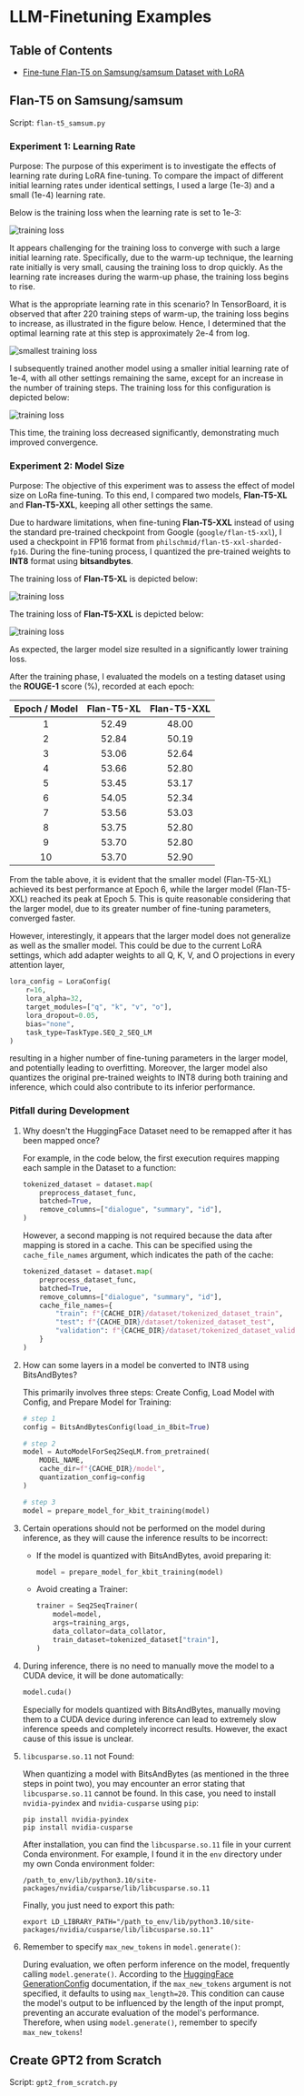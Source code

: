 # LLM-Finetuning Examples

## Table of Contents

- [Fine-tune Flan-T5 on Samsung/samsum Dataset with LoRA](#flan-t5-on-samsungsamsum)

## Flan-T5 on Samsung/samsum

Script: `flan-t5_samsum.py`

### Experiment 1: Learning Rate

Purpose: The purpose of this experiment is to investigate the effects of learning rate during LoRA fine-tuning. To compare the impact of different initial learning rates under identical settings, I used a large (1e-3) and a small (1e-4) learning rate.

Below is the training loss when the learning rate is set to 1e-3:

![training loss](resource/flan-t5-xl-samsum-lr=1e-3/training_loss.png)

It appears challenging for the training loss to converge with such a large initial learning rate. Specifically, due to the warm-up technique, the learning rate initially is very small, causing the training loss to drop quickly. As the learning rate increases during the warm-up phase, the training loss begins to rise.

What is the appropriate learning rate in this scenario? In TensorBoard, it is observed that after 220 training steps of warm-up, the training loss begins to increase, as illustrated in the figure below. Hence, I determined that the optimal learning rate at this step is approximately 2e-4 from log.

![smallest training loss](resource/flan-t5-xl-samsum-lr=1e-3/smallest_training_loss.png)

I subsequently trained another model using a smaller initial learning rate of 1e-4, with all other settings remaining the same, except for an increase in the number of training steps. The training loss for this configuration is depicted below:

![training loss](resource/flan-t5-xl-samsum-lr=1e-4/training_loss.png)

This time, the training loss decreased significantly, demonstrating much improved convergence.

### Experiment 2: Model Size

Purpose: The objective of this experiment was to assess the effect of model size on LoRa fine-tuning. To this end, I compared two models, **Flan-T5-XL** and **Flan-T5-XXL**, keeping all other settings the same.

Due to hardware limitations, when fine-tuning **Flan-T5-XXL** instead of using the standard pre-trained checkpoint from Google (`google/flan-t5-xxl`), I used a checkpoint in FP16 format from `philschmid/flan-t5-xxl-sharded-fp16`. During the fine-tuning process, I quantized the pre-trained weights to **INT8** format using **bitsandbytes**.

The training loss of **Flan-T5-XL** is depicted below:

![training loss](resource/flan-t5-xl-samsum-lr=1e-4/training_loss.png)

The training loss of **Flan-T5-XXL** is depicted below:

![training loss](resource/flan-t5-xxl-sharded-fp16-samsum/training_loss.png)

As expected, the larger model size resulted in a significantly lower training loss.

After the training phase, I evaluated the models on a testing dataset using the **ROUGE-1** score (%), recorded at each epoch:

| Epoch / Model | Flan-T5-XL | Flan-T5-XXL |
|:-------------:|:----------:|:-----------:|
|       1       |   52.49    |   48.00     |
|       2       |   52.84    |   50.19     |
|       3       |   53.06    |   52.64     |
|       4       |   53.66    |   52.80     |
|       5       |   53.45    |   53.17     |
|       6       |   54.05    |   52.34     |
|       7       |   53.56    |   53.03     |
|       8       |   53.75    |   52.80     |
|       9       |   53.70    |   52.80     |
|       10      |   53.70    |   52.90     |

From the table above, it is evident that the smaller model (Flan-T5-XL) achieved its best performance at Epoch 6, while the larger model (Flan-T5-XXL) reached its peak at Epoch 5. This is quite reasonable considering that the larger model, due to its greater number of fine-tuning parameters, converged faster.

However, interestingly, it appears that the larger model does not generalize as well as the smaller model. This could be due to the current LoRA settings, which add adapter weights to all Q, K, V, and O projections in every attention layer,
```python
lora_config = LoraConfig(
    r=16,
    lora_alpha=32,
    target_modules=["q", "k", "v", "o"],
    lora_dropout=0.05,
    bias="none",
    task_type=TaskType.SEQ_2_SEQ_LM
)
```
resulting in a higher number of fine-tuning parameters in the larger model, and potentially leading to overfitting. Moreover, the larger model also quantizes the original pre-trained weights to INT8 during both training and inference, which could also contribute to its inferior performance.

### Pitfall during Development

1. Why doesn't the HuggingFace Dataset need to be remapped after it has been mapped once?
    
    For example, in the code below, the first execution requires mapping each sample in the Dataset to a function:
    ```python
    tokenized_dataset = dataset.map(
        preprocess_dataset_func,
        batched=True,
        remove_columns=["dialogue", "summary", "id"],
    )
    ```
    However, a second mapping is not required because the data after mapping is stored in a cache. This can be specified using the `cache_file_names` argument, which indicates the path of the cache:
    ```python
    tokenized_dataset = dataset.map(
        preprocess_dataset_func,
        batched=True,
        remove_columns=["dialogue", "summary", "id"],
        cache_file_names={
            "train": f"{CACHE_DIR}/dataset/tokenized_dataset_train",
            "test": f"{CACHE_DIR}/dataset/tokenized_dataset_test",
            "validation": f"{CACHE_DIR}/dataset/tokenized_dataset_validation"
        }
    )
    ```

2. How can some layers in a model be converted to INT8 using BitsAndBytes?

    This primarily involves three steps: Create Config, Load Model with Config, and Prepare Model for Training:
    ```python
    # step 1
    config = BitsAndBytesConfig(load_in_8bit=True)

    # step 2
    model = AutoModelForSeq2SeqLM.from_pretrained(
        MODEL_NAME,
        cache_dir=f"{CACHE_DIR}/model",
        quantization_config=config
    )

    # step 3
    model = prepare_model_for_kbit_training(model)
    ```

3. Certain operations should not be performed on the model during inference, as they will cause the inference results to be incorrect:
    - If the model is quantized with BitsAndBytes, avoid preparing it:
        ```python
        model = prepare_model_for_kbit_training(model)
        ```
    - Avoid creating a Trainer:
        ```python
        trainer = Seq2SeqTrainer(
            model=model,
            args=training_args,
            data_collator=data_collator,
            train_dataset=tokenized_dataset["train"],
        )
        ```

4. During inference, there is no need to manually move the model to a CUDA device, it will be done automatically:
    ```python
    model.cuda()
    ```
    Especially for models quantized with BitsAndBytes, manually moving them to a CUDA device during inference can lead to extremely slow inference speeds and completely incorrect results. However, the exact cause of this issue is unclear.

5. `libcusparse.so.11` not Found:

    When quantizing a model with BitsAndBytes (as mentioned in the three steps in point two), you may encounter an error stating that `libcusparse.so.11` cannot be found. In this case, you need to install `nvidia-pyindex` and `nvidia-cusparse` using `pip`:
    ```
    pip install nvidia-pyindex
    pip install nvidia-cusparse
    ```
    After installation, you can find the `libcusparse.so.11` file in your current Conda environment. For example, I found it in the `env` directory under my own Conda environment folder:
    ```
    /path_to_env/lib/python3.10/site-packages/nvidia/cusparse/lib/libcusparse.so.11
    ```
    Finally, you just need to export this path:
    ```
    export LD_LIBRARY_PATH="/path_to_env/lib/python3.10/site-packages/nvidia/cusparse/lib/libcusparse.so.11"
    ```

6. Remember to specify `max_new_tokens` in `model.generate()`:

   During evaluation, we often perform inference on the model, frequently calling `model.generate()`. According to the [HuggingFace GenerationConfig](https://huggingface.co/docs/transformers/v4.41.3/en/main_classes/text_generation#transformers.GenerationConfig) documentation, if the `max_new_tokens` argument is not specified, it defaults to using `max_length=20`. This condition can cause the model's output to be influenced by the length of the input prompt, preventing an accurate evaluation of the model's performance. Therefore, when using `model.generate()`, remember to specify `max_new_tokens`!


## Create GPT2 from Scratch

Script: `gpt2_from_scratch.py`

